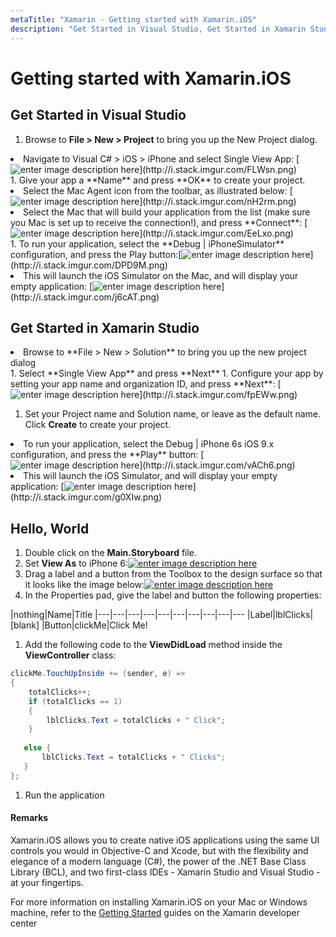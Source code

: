 ```yaml
---
metaTitle: "Xamarin - Getting started with Xamarin.iOS"
description: "Get Started in Visual Studio, Get Started in Xamarin Studio, Hello, World"
---
```


# Getting started with Xamarin.iOS



## Get Started in Visual Studio


1. Browse to **File > New > Project** to bring you up the New Project dialog.
<li>Navigate to Visual C# > iOS > iPhone and select Single View App:
[<img src="http://i.stack.imgur.com/FLWsn.png" alt="enter image description here" />](http://i.stack.imgur.com/FLWsn.png)</li>
1. Give your app a **Name** and press **OK** to create your project.
<li>Select the Mac Agent icon from the toolbar, as illustrated below:
[<img src="http://i.stack.imgur.com/nH2rm.png" alt="enter image description here" />](http://i.stack.imgur.com/nH2rm.png)</li>
<li>Select the Mac that will build your application from the list (make sure you Mac is set up to receive the connection!), and press **Connect**:
[<img src="http://i.stack.imgur.com/EeLxo.png" alt="enter image description here" />](http://i.stack.imgur.com/EeLxo.png)</li>
1. To run your application, select the **Debug | iPhoneSimulator** configuration, and press the Play button:[<img src="http://i.stack.imgur.com/DPD9M.png" alt="enter image description here" />](http://i.stack.imgur.com/DPD9M.png)
<li>This will launch the iOS Simulator on the Mac, and will display your empty application:
[<img src="http://i.stack.imgur.com/j6cAT.png" alt="enter image description here" />](http://i.stack.imgur.com/j6cAT.png)</li>



## Get Started in Xamarin Studio


<li>Browse to **File > New > Solution** to bring you up the new project
dialog</li>
1. Select **Single View App** and press **Next**
1. Configure your app by setting your app name and organization ID, and press **Next**: [<img src="http://i.stack.imgur.com/fpEWw.png" alt="enter image description here" />](http://i.stack.imgur.com/fpEWw.png)

1. Set your Project name and Solution name, or leave as the default name. Click **Create** to create your project.
<li>To run your application, select the Debug | iPhone 6s iOS 9.x configuration, and press the **Play** button:
[<img src="http://i.stack.imgur.com/vACh6.png" alt="enter image description here" />](http://i.stack.imgur.com/vACh6.png)</li>
<li>This will launch the iOS Simulator, and will display your empty application:
[<img src="http://i.stack.imgur.com/g0XIw.png" alt="enter image description here" />](http://i.stack.imgur.com/g0XIw.png)</li>



## Hello, World


1. Double click on the **Main.Storyboard** file.
1. Set **View As** to iPhone 6:[<img src="http://i.stack.imgur.com/70TIT.png" alt="enter image description here" />](http://i.stack.imgur.com/70TIT.png)
1. Drag a label and a button from the Toolbox to the design surface so that it looks like the image below:[<img src="http://i.stack.imgur.com/tXE46.png" alt="enter image description here" />](http://i.stack.imgur.com/tXE46.png)
1. In the Properties pad, give the label and button the following properties:

|nothing|Name|Title
|---|---|---|---|---|---|---|---|---|---
|Label|lblClicks|[blank]
|Button|clickMe|Click Me!

1. Add the following code to the **ViewDidLoad** method inside the **ViewController** class:

```cs
clickMe.TouchUpInside += (sender, e) =>
{
    totalClicks++;
    if (totalClicks == 1)
    {
        lblClicks.Text = totalClicks + " Click";
    }
    
   else {
       lblClicks.Text = totalClicks + " Clicks";
   }
};

```


1. Run the application



#### Remarks


Xamarin.iOS allows you to create native iOS applications using the same UI controls you would in Objective-C and Xcode, but with the flexibility and elegance of a modern language (C#), the power of the .NET Base Class Library (BCL), and two first-class IDEs - Xamarin Studio and Visual Studio - at your fingertips.

For more information on installing Xamarin.iOS on your Mac or Windows machine, refer to the [Getting Started](http://developer.xamarin.com/guides/ios/getting_started/installation/) guides on the Xamarin developer center

